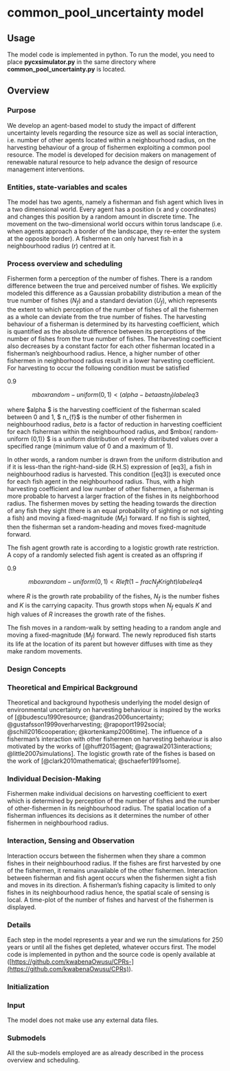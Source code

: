# common_pool_uncertainty model

## Usage
The model code is implemented in python. To run the model, you need to place **pycxsimulator.py** in the same directory where **common_pool_uncertainty.py** is located.

**Overview** 
------------

### Purpose 

We develop an agent-based model to study the impact of different uncertainty levels regarding the resource size as well as social interaction, i.e. number of other agents located within a neighbourhood radius, on the harvesting behaviour of a group of fishermen exploiting a common pool resource. The model is developed for decision makers on management of renewable natural resource to help advance the design of resource management interventions.

### Entities, state-variables and scales 

The model has two agents, namely a fisherman and fish agent which lives in a two dimensional world. Every agent has a position (x and y coordinates) and changes this position by a random amount in discrete time. The movement on the two-dimensional world occurs within torus landscape (i.e. when agents approach a border of the landscape, they re-enter the system at the opposite border). A fishermen can only harvest fish in a neighbourhood radius ($r$) centred at it.

### Process overview and scheduling 

Fishermen form a perception of the number of fishes. There is a random difference between the true and perceived number of fishes. We explicitly modeled this difference as a Gaussian probability distribution a mean of the true number of fishes ($N_{f}$) and a standard deviation ($U_{f}$), which represents the extent to which perception of the number of fishes of all the fishermen as a whole can deviate from the true number of fishes. The harvesting behaviour of a fisherman is determined by its harvesting coefficient, which is quantified as the absolute difference between its perceptions of the number of fishes from the true number of fishes. The harvesting coefficient also decreases by a constant factor for each other fisherman located in a fisherman’s neighbourhood radius. Hence, a higher number of other fishermen in neighborhood radius result in a lower harvesting coefficient. For harvesting to occur the following condition must be satisfied

<span>0.9</span>

$$mbox{ random-uniform (0,1)}  <  (alpha - beta ast n_{f}) label{eq3}$$

where $alpha $ is the harvesting coefficient of the fisherman scaled between 0 and 1, $ n_{f}$ is the number of other fishermen in neighbourhood radius, $beta$ is a factor of reduction in harvesting coefficient for each fisherman within the neighbourhood radius, and $mbox{ random-uniform (0,1)} $ is a uniform distribution of evenly distributed values over a specified range (minimum value of 0 and a maximum of 1).

In other words, a random number is drawn from the uniform distribution and if it is less-than the right-hand-side (R.H.S) expression of [eq3], a fish in neighbourhood radius is harvested. This condition ([eq3]) is executed once for each fish agent in the neighbourhood radius. Thus, with a high harvesting coefficient and low number of other fishermen, a fisherman is more probable to harvest a larger fraction of the fishes in its neighborhood radius. The fishermen moves by setting the heading towards the direction of any fish they sight (there is an equal probability of sighting or not sighting a fish) and moving a fixed-magnitude ($M_{F}$) forward. If no fish is sighted, then the fisherman set a random-heading and moves fixed-magnitude forward.

The fish agent growth rate is according to a logistic growth rate restriction. A copy of a randomly selected fish agent is created as an offspring if

<span>0.9</span>

$$mbox{ random-uniform (0,1)}  <  R left(1- frac{N_{f}}{K}right) label{eq4}$$

where $R$ is the growth rate probability of the fishes, $N_{f}$ is the number fishes and $K$ is the carrying capacity. Thus growth stops when $N_{f}$ equals $K$ and high values of $R$ increases the growth rate of the fishes.

The fish moves in a random-walk by setting heading to a random angle and moving a fixed-magnitude ($M_{f}$) forward. The newly reproduced fish starts its life at the location of its parent but however diffuses with time as they make random movements.

### **Design Concepts** 

### Theoretical and Empirical Background 
Theoretical and background hypothesis underlying the model design of environmental uncertainty on harvesting behaviour is inspired by the works of [@budescu1990resource; @andras2006uncertainty; @gustafsson1999overharvesting; @rapoport1992social; @schill2016cooperation; @kortenkamp2006time]. The influence of a fisherman’s interaction with other fishermen on harvesting behaviour is also motivated by the works of [@huff2015agent; @agrawal2013interactions; @little2007simulations]. The logistic growth rate of the fishes is based on the work of [@clark2010mathematical; @schaefer1991some].

### Individual Decision-Making 

Fishermen make individual decisions on harvesting coefficient to exert which is determined by perception of the number of fishes and the number of other-fishermen in its neighbourhood radius. The spatial location of a fisherman influences its decisions as it determines the number of other fishermen in neighbourhood radius.

### Interaction, Sensing and Observation 

Interaction occurs between the fishermen when they share a common fishes in their neighbourhood radius. If the fishes are first harvested by one of the fishermen, it remains unavailable of the other fishermen. Interaction between fisherman and fish agent occurs when the fishermen sight a fish and moves in its direction. A fisherman’s fishing capacity is limited to only fishes in its neighbourhood radius hence, the spatial scale of sensing is local. A time-plot of the number of fishes and harvest of the fishermen is displayed.

### **Details** 

Each step in the model represents a year and we run the simulations for 250 years or until all the fishes get depleted, whatever occurs first. The model code is implemented in python and the source code is openly available at (<span>[https://github.com/kwabenaOwusu/CPRs-](https://github.com/kwabenaOwusu/CPRs)</span>).

### Initialization

### Input 

The model does not make use any external data files.

### Submodels 

All the sub-models employed are as already described in the process overview and scheduling.

